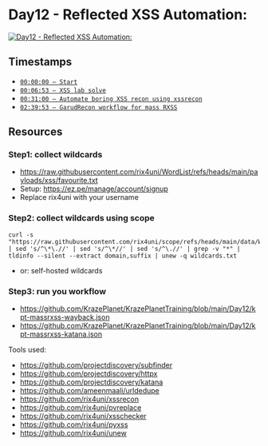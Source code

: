 # Day12 - Reflected XSS Automation:
[![Day12 - Reflected XSS Automation:](https://img.youtube.com/vi/DeWsuYi8cHE/maxresdefault.jpg)](https://youtu.be/DeWsuYi8cHE)

## Timestamps
- [`00:00:00 — Start`](https://youtu.be/DeWsuYi8cHE?t=0)
- [`00:06:53 — XSS lab solve`](https://youtu.be/DeWsuYi8cHE?t=413)
- [`00:31:00 — Automate boring XSS recon using xssrecon`](https://youtu.be/DeWsuYi8cHE?t=1860)
- [`02:39:53 — GarudRecon workflow for mass RXSS`](https://youtu.be/DeWsuYi8cHE?t=9593)


## Resources
### Step1: collect wildcards
- https://raw.githubusercontent.com/rix4uni/WordList/refs/heads/main/payloads/xss/favourite.txt
- Setup: https://ez.pe/manage/account/signup
- Replace rix4uni with your username

### Step2: collect wildcards using scope
```
curl -s "https://raw.githubusercontent.com/rix4uni/scope/refs/heads/main/data/Wildcards/inscope_wildcards.txt" | sed 's/^\*\.//' | sed 's/^\*//' | sed 's/^\.//' | grep -v "*" | tldinfo --silent --extract domain,suffix | unew -q wildcards.txt
```

- or: self-hosted wildcards

### Step3: run you workflow
- https://github.com/KrazePlanet/KrazePlanetTraining/blob/main/Day12/kpt-massrxss-wayback.json
- https://github.com/KrazePlanet/KrazePlanetTraining/blob/main/Day12/kpt-massrxss-katana.json

Tools used:
- https://github.com/projectdiscovery/subfinder
- https://github.com/projectdiscovery/httpx
- https://github.com/projectdiscovery/katana
- https://github.com/ameenmaali/urldedupe
- https://github.com/rix4uni/xssrecon
- https://github.com/rix4uni/pvreplace
- https://github.com/rix4uni/xsschecker
- https://github.com/rix4uni/pyxss
- https://github.com/rix4uni/unew
